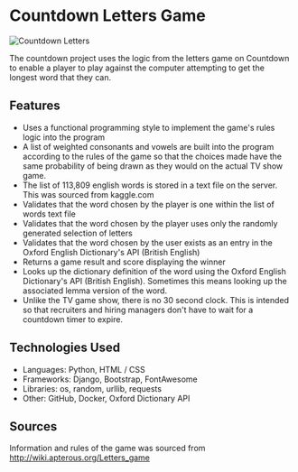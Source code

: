 # Countdown Letters Game

![Countdown Letters](https://wl-portfolio.s3.eu-west-2.amazonaws.com/post_images/countdown_letters.jpg)

The countdown project uses the logic from the letters game on Countdown to enable a player to play against the computer attempting to get the longest word that they can.

## Features

- Uses a functional programming style to implement the game's rules logic into the program
- A list of weighted consonants and vowels are built into the program according to the rules of the game so that the choices made have the same probability of being drawn as they would on the actual TV show game.
- The list of 113,809 english words is stored in a text file on the server. This was sourced from kaggle.com
- Validates that the word chosen by the player is one within the list of words text file
- Validates that the word chosen by the player uses only the randomly generated selection of letters
- Validates that the word chosen by the user exists as an entry in the Oxford English Dictionary's API (British English)
- Returns a game result and score displaying the winner
- Looks up the dictionary definition of the word using the Oxford English Dictionary's API (British English). Sometimes this means looking up the associated lemma version of the word.
- Unlike the TV game show, there is no 30 second clock. This is intended so that recruiters and hiring managers don't have to wait for a countdown timer to expire.

## Technologies Used

- Languages: Python, HTML / CSS
- Frameworks: Django, Bootstrap, FontAwesome
- Libraries: os, random, urllib, requests
- Other: GitHub, Docker, Oxford Dictionary API

## Sources

Information and rules of the game was sourced from <http://wiki.apterous.org/Letters_game>
